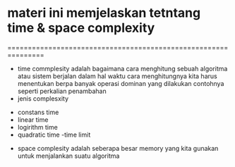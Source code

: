 # materi ini memjelaskan tetntang time & space complexity
===============================================================

*  time commplesity adalah  bagaimana cara menghitung sebuah algoritma atau sistem berjalan dalam hal waktu
cara menghitungnya kita harus menentukan berpa banyak operasi dominan yang dilakukan 
contohnya seperti perkalian penambahan 
* jenis complesxity 
- constans time
- linear time
- logirithm time
- quadratic time
-time limit


* space complesity adalah seberapa besar memory yang kita gunakan untuk menjalankan suatu algoritma

